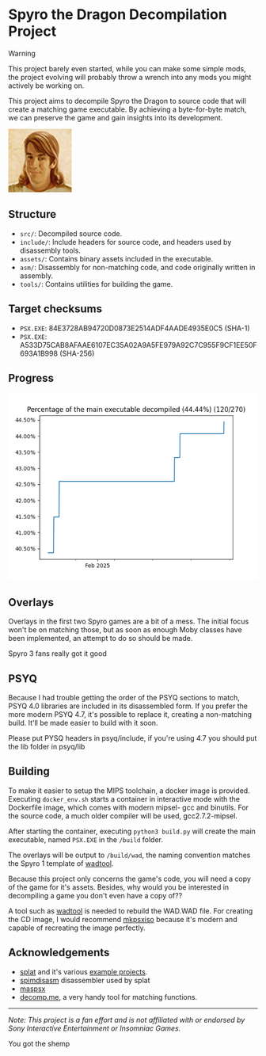 # Spyro the Dragon Decompilation Project

> [!WARNING]
> This project barely even started, while you can make some simple mods, the project evolving will probably throw a wrench into any mods you might actively be working on.

This project aims to decompile Spyro the Dragon to source code that will create a matching game executable. By achieving a byte-for-byte match, we can preserve the game and gain insights into its development.

![Priceless](.github/assets/priceless.png)

## Structure

- `src/`: Decompiled source code.
- `include/`: Include headers for source code, and headers used by disassembly tools.
- `assets/`: Contains binary assets included in the executable.
- `asm/`: Disassembly for non-matching code, and code originally written in assembly.
- `tools/`: Contains utilities for building the game.

## Target checksums

- `PSX.EXE`: 84E3728AB94720D0873E2514ADF4AADE4935E0C5 (SHA-1)
- `PSX.EXE`: A533D75CAB8AFAAE6107EC35A02A9A5FE979A92C7C955F9CF1EE50F693A1B998 (SHA-256)

## Progress

![Progress](.github/assets/progress.png)

## Overlays

Overlays in the first two Spyro games are a bit of a mess. The initial focus won't be on matching those, but as soon as enough Moby classes have been implemented, an attempt to do so should be made.

Spyro 3 fans really got it good

## PSYQ

Because I had trouble getting the order of the PSYQ sections to match, PSYQ 4.0 libraries are included in its disassembled form. If you prefer the more modern PSYQ 4.7, it's possible to replace it, creating a non-matching build. It'll be made easier to build with it soon.

Please put PYSQ headers in psyq/include, if you're using 4.7 you should put the lib folder in psyq/lib

## Building

To make it easier to setup the MIPS toolchain, a docker image is provided. Executing `docker_env.sh` starts a container in interactive mode with the Dockerfile image, which comes with modern mipsel- gcc and binutils. For the source code, a much older compiler will be used, gcc2.7.2-mipsel.

After starting the container, executing `python3 build.py` will create the main executable, named `PSX.EXE` in the `/build` folder.

The overlays will be output to `/build/wad`, the naming convention matches the Spyro 1 template of [wadtool](https://github.com/altro50/wadtool).

Because this project only concerns the game's code, you will need a copy of the game for it's assets. Besides, why would you be interested in decompiling a game you don't even have a copy of??

A tool such as [wadtool](https://github.com/altro50/wadtool) is needed to rebuild the WAD.WAD file. For creating the CD image, I would recommend [mkpsxiso](https://github.com/Lameguy64/mkpsxiso) because it's modern and capable of recreating the image perfectly.

## Acknowledgements

- [splat](https://github.com/ethteck/splat) and it's various [example projects](https://github.com/ethteck/splat/wiki/Examples).
- [spimdisasm](https://github.com/Decompollaborate/spimdisasm) disassembler used by splat
- [maspsx](https://github.com/mkst/maspsx)
- [decomp.me](https://decomp.me), a very handy tool for matching functions.

---

_Note: This project is a fan effort and is not affiliated with or endorsed by Sony Interactive Entertainment or Insomniac Games._

You got the shemp
